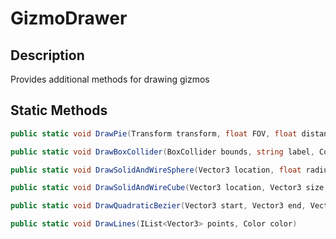 # GizmoDrawer

## Description

Provides additional methods for drawing gizmos

## Static Methods

``` cs
public static void DrawPie(Transform transform, float FOV, float distance, Color? color = null, float thickness = 3)
```

``` cs
public static void DrawBoxCollider(BoxCollider bounds, string label, Color color)
```

``` cs
public static void DrawSolidAndWireSphere(Vector3 location, float radius, Color wire, Color solid)
```

``` cs
public static void DrawSolidAndWireCube(Vector3 location, Vector3 size, Color wire, Color solid)
```

``` cs
public static void DrawQuadraticBezier(Vector3 start, Vector3 end, Vector3 control, Color color, int density = 30)
```

``` cs
public static void DrawLines(IList<Vector3> points, Color color)
```
